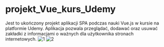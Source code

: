 # projekt_Vue_kurs_Udemy
Jest to ukończony projekt aplikacji SPA podczas nauki Vue.js w kursie na platformie Udemy.
Aplikacja pozwala przeglądać, dodawać oraz usuwać zakładki z informacjami o ważnych dla użytkownika stronach internetowych.
![1](https://user-images.githubusercontent.com/75487443/137600534-d99dce2d-734b-451c-a825-63fe56b6a9d8.JPG)
![2](https://user-images.githubusercontent.com/75487443/137600535-985255c2-c093-48dd-9fd3-d2c7a3c22be0.JPG)
